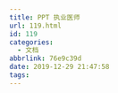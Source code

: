 ```yaml
---
title: PPT 执业医师
url: 119.html
id: 119
categories:
  - 文档
abbrlink: 76e9c39d
date: 2019-12-29 21:47:58
tags:
---
```

